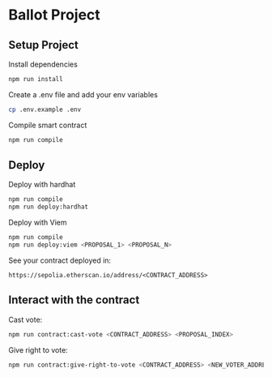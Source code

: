 # Ballot Project

## Setup Project

Install dependencies

```bash
npm run install
```

Create a .env file and add your env variables

```bash
cp .env.example .env
```

Compile smart contract

```bash
npm run compile
```

## Deploy

Deploy with hardhat

```bash
npm run compile
npm run deploy:hardhat
```

Deploy with Viem

```bash
npm run compile
npm run deploy:viem <PROPOSAL_1> <PROPOSAL_N>
```

See your contract deployed in:

```
https://sepolia.etherscan.io/address/<CONTRACT_ADDRESS>
```

## Interact with the contract

Cast vote:

```bash
npm run contract:cast-vote <CONTRACT_ADDRESS> <PROPOSAL_INDEX>
```

Give right to vote:

```bash
npm run contract:give-right-to-vote <CONTRACT_ADDRESS> <NEW_VOTER_ADDRESS>
```
